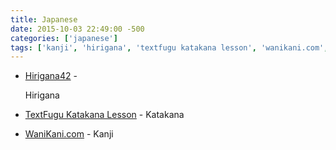 ```yaml
---
title: Japanese
date: 2015-10-03 22:49:00 -500
categories: ['japanese']
tags: ['kanji', 'hirigana', 'textfugu katakana lesson', 'wanikani.com', 'hirigana42', 'katakana']
---
```


-   [Hirigana42](http://www.tofugu.com/japanese-resources-old/hiragana42) -

    Hirigana

-   [TextFugu Katakana Lesson](http://textfugu.com/season-3/learn-katakana) - Katakana

-   [WaniKani.com](http://wanikani.com) - Kanji

